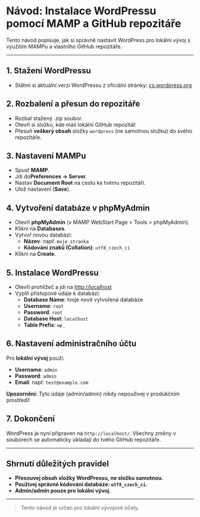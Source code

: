 # Návod: Instalace WordPressu pomocí MAMP a GitHub repozitáře

Tento návod popisuje, jak si správně nastavit WordPress pro lokální vývoj s využitím MAMPu a vlastního GitHub repozitáře.

---

## 1. Stažení WordPressu

- Stáhni si aktuální verzi WordPressu z oficiální stránky: [cs.wordpress.org](https://cs.wordpress.org/)

## 2. Rozbalení a přesun do repozitáře

- Rozbal stažený .zip soubor.
- Otevři si složku, kde máš lokální GitHub repozitář.
- Přesuň **veškerý obsah** složky `wordpress` (ne samotnou složku) do svého repozitáře.

## 3. Nastavení MAMPu

- Spusť **MAMP**.
- Jdi do**Preferences → Server**.
- Nastav **Document Root** na cestu ke tvému repozitáři.
- Ulož nastavení (**Save**).

## 4. Vytvoření databáze v phpMyAdmin

- Otevři **phpMyAdmin** (v MAMP WebStart Page > Tools > phpMyAdmin).
- Klikni na **Databases**.
- Vytvoř novou databázi:
  - **Název**: např. `moje_stranka`
  - **Kódování znaků (Collation)**: `utf8_czech_ci`
- Klikni na **Create**.

## 5. Instalace WordPressu

- Otevři prohlížeč a jdi na [http://localhost](http://localhost)
- Vyplň přístupové údaje k databázi:
  - **Database Name**: tvoje nově vytvořená databáze
  - **Username**: `root`
  - **Password**: `root`
  - **Database Host**: `localhost`
  - **Table Prefix**: `wp_`

## 6. Nastavení administračního účtu

Pro **lokální vývoj** použi:

- **Username**: `admin`
- **Password**: `admin`
- **Email**: např. `test@example.com`

**Upozornění:** Tyto údaje (admin/admin) nikdy nepoužívej v produkčním prostředí!

## 7. Dokončení

WordPress je nyní připraven na `http://localhost/`. Všechny změny v souborech se automaticky ukládají do tvého GitHub repozitáře.

---

## Shrnutí důležitých pravidel

- **Přesouvej obsah složky WordPressu, ne složku samotnou.**
- **Používej správné kódování databáze: `utf8_czech_ci`.**
- **Admin/admin pouze pro lokální vývoj.**

---

> Tento návod je určen pro lokální vývojové účely.

